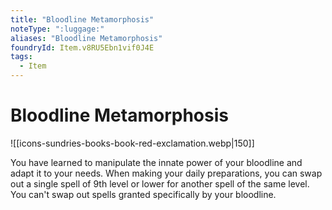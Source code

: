 ```yaml
---
title: "Bloodline Metamorphosis"
noteType: ":luggage:"
aliases: "Bloodline Metamorphosis"
foundryId: Item.v8RU5Ebn1vif0J4E
tags:
  - Item
---
```


# Bloodline Metamorphosis
![[icons-sundries-books-book-red-exclamation.webp|150]]

You have learned to manipulate the innate power of your bloodline and adapt it to your needs. When making your daily preparations, you can swap out a single spell of 9th level or lower for another spell of the same level. You can't swap out spells granted specifically by your bloodline.
